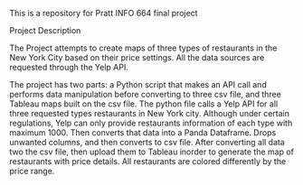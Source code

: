 This is a repository for Pratt INFO 664 final project

Project Description

The Project attempts to create maps of three types of restaurants in the New York City based on their price settings. All the data sources are requested through the Yelp API.

The project has two parts: a Python script that makes an API call and performs data manipulation before converting to three csv file, and three Tableau maps built on the csv file. The python file calls a Yelp API for all three requested types restaurants in New York city. Although under certain regulations, Yelp can only provide restaurants information of each type with maximum 1000. Then converts that data into a Panda Dataframe. Drops unwanted columns, and then converts to csv file. After converting all data two the csv file, then upload them to Tableau inorder to generate the map of restaurants with price details. All restaurants are colored differently by the price range. 
